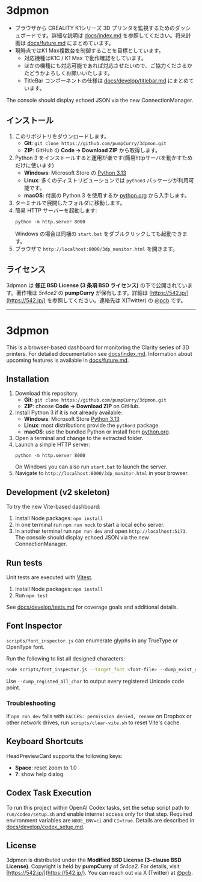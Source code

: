 # 3dpmon

- ブラウザから CREALITY K1シリーズ 3D プリンタを監視するためのダッシュボードです。詳細な説明は [docs/index.md](docs/index.md) を参照してください。将来計画は [docs/future.md](docs/future.md) にまとめています。
- 現時点ではK1 Max複数台を制御することを目標としています。
  - 対応機種はK1C / K1 Max で動作確認をしています。
  - ほかの機種にも対応可能であれば対応させたいので、ご協力くださるかたどうかよろしくお願いいたします。
  - TitleBar コンポーネントの仕様は [docs/develop/titlebar.md](docs/develop/titlebar.md) にまとめています。

The console should display echoed JSON via the new ConnectionManager.
## インストール
1. このリポジトリをダウンロードします。
   - **Git**: `git clone https://github.com/pumpCurry/3dpmon.git`
   - **ZIP**: GitHub の **Code → Download ZIP** から取得します。
2. Python 3 をインストールすると運用が楽です(簡易httpサーバを動かすためだけに使います)
   - **Windows**: Microsoft Store の [Python 3.13](https://apps.microsoft.com/detail/9pnrbtzxmb4z)
   - **Linux**: 多くのディストリビューションでは `python3` パッケージが利用可能です。
   - **macOS**: 付属の Python 3 を使用するか [python.org](https://www.python.org/) から入手します。
3. ターミナルで展開したフォルダに移動します。
4. 簡易 HTTP サーバーを起動します:
   ```
   python -m http.server 8000
   ```
   Windows の場合は同梱の `start.bat` をダブルクリックしても起動できます。
5. ブラウザで `http://localhost:8000/3dp_monitor.html` を開きます。

## ライセンス
3dpmon は **修正 BSD License (3 条項 BSD ライセンス)** の下で公開されています。著作権は *5r4ce2* の **pumpCurry** が保有します。詳細は [https://542.jp/](https://542.jp/) を参照してください。連絡先は X(Twitter) の [@pcb](https://twitter.com/pcb) です。

---

# 3dpmon

This is a browser-based dashboard for monitoring the Clarity series of 3D printers. For detailed documentation see [docs/index.md](docs/index.md). Information about upcoming features is available in [docs/future.md](docs/future.md).

## Installation
1. Download this repository.
   - **Git**: `git clone https://github.com/pumpCurry/3dpmon.git`
   - **ZIP**: choose **Code → Download ZIP** on GitHub.
2. Install Python 3 if it is not already available:
   - **Windows**: Microsoft Store [Python 3.13](https://apps.microsoft.com/detail/9pnrbtzxmb4z)
   - **Linux**: most distributions provide the `python3` package.
   - **macOS**: use the bundled Python or install from [python.org](https://www.python.org/).
3. Open a terminal and change to the extracted folder.
4. Launch a simple HTTP server:
   ```
   python -m http.server 8000
   ```
   On Windows you can also run `start.bat` to launch the server.
5. Navigate to `http://localhost:8000/3dp_monitor.html` in your browser.

## Development (v2 skeleton)
To try the new Vite-based dashboard:
1. Install Node packages: `npm install`
2. In one terminal run `npm run mock` to start a local echo server.
3. In another terminal run `npm run dev` and open `http://localhost:5173`.
The console should display echoed JSON via the new ConnectionManager.
## Run tests
Unit tests are executed with [Vitest](https://vitest.dev/).

1. Install Node packages: `npm install`
2. Run `npm test`

See [docs/develop/tests.md](docs/develop/tests.md) for coverage goals and additional details.

## Font Inspector
`scripts/font_inspector.js` can enumerate glyphs in any TrueType or OpenType font.

Run the following to list all designed characters:

```bash
node scripts/font_inspector.js --target_font <font-file> --dump_exist_designed_all_char
```

Use `--dump_registed_all_char` to output every registered Unicode code point.

### Troubleshooting
If `npm run dev` fails with `EACCES: permission denied, rename` on Dropbox or
other network drives, run `scripts/clear-vite.sh` to reset Vite's cache.


## Keyboard Shortcuts
HeadPreviewCard supports the following keys:
- **Space**: reset zoom to 1.0
- **?**: show help dialog

## Codex Task Execution
To run this project within OpenAI Codex tasks, set the setup script path to `run/codex/setup.sh` and enable internet access only for that step. Required environment variables are `NODE_ENV=ci` and `CI=true`. Details are described in [docs/develop/codex_setup.md](docs/develop/codex_setup.md).


## License
3dpmon is distributed under the **Modified BSD License (3-clause BSD License)**. Copyright is held by **pumpCurry** of *5r4ce2*. For details, visit [https://542.jp/](https://542.jp/). You can reach out via X (Twitter) at [@pcb](https://twitter.com/pcb).
